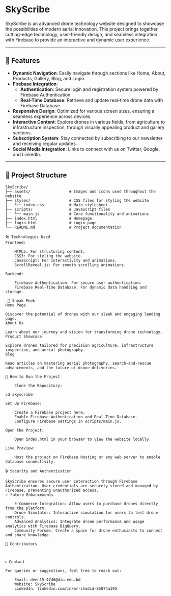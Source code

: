 # SkyScribe

SkyScribe is an advanced drone technology website designed to showcase the possibilities of modern aerial innovation. This project brings together cutting-edge technology, user-friendly design, and seamless integration with Firebase to provide an interactive and dynamic user experience.

---

## 🚀 Features

- **Dynamic Navigation**: Easily navigate through sections like Home, About, Products, Gallery, Blog, and Login.
- **Firebase Integration**:
  - **Authentication**: Secure login and registration system powered by Firebase Authentication.
  - **Real-Time Database**: Retrieve and update real-time drone data with Firebase Database.
- **Responsive Design**: Optimized for various screen sizes, ensuring a seamless experience across devices.
- **Interactive Content**: Explore drones in various fields, from agriculture to infrastructure inspection, through visually appealing product and gallery sections.
- **Subscription System**: Stay connected by subscribing to our newsletter and receiving regular updates.
- **Social Media Integration**: Links to connect with us on Twitter, Google, and LinkedIn.

---

## 📂 Project Structure

```plaintext
SkyScribe/
├── assets/                 # Images and icons used throughout the website
├── styles/                 # CSS files for styling the website
│   └── index.css           # Main stylesheet
├── scripts/                # JavaScript files
│   └── main.js             # Core functionality and animations
├── index.html              # Homepage
├── login.html              # Login page
└── README.md               # Project documentation

🛠️ Technologies Used
Frontend:

    HTML5: For structuring content.
    CSS3: For styling the website.
    JavaScript: For interactivity and animations.
    ScrollReveal.js: For smooth scrolling animations.

Backend:

    Firebase Authentication: For secure user authentication.
    Firebase Real-Time Database: For dynamic data handling and storage.

 📸 Sneak Peek
Home Page

Discover the potential of drones with our sleek and engaging landing page.
About Us

Learn about our journey and vision for transforming drone technology.
Product Showcase

Explore drones tailored for precision agriculture, infrastructure inspection, and aerial photography.
Blog

Read articles on mastering aerial photography, search-and-rescue advancements, and the future of drone deliveries.

🔧 How to Run the Project

    Clone the Repository:

cd skyscribe

Set Up Firebase:

    Create a Firebase project here.
    Enable Firebase Authentication and Real-Time Database.
    Configure Firebase settings in scripts/main.js.

Open the Project:

    Open index.html in your browser to view the website locally.

Live Preview:

    Host the project on Firebase Hosting or any web server to enable database connectivity.

🔒 Security and Authentication

SkyScribe ensures secure user interaction through Firebase Authentication. User credentials are securely stored and managed by Firebase, preventing unauthorized access.
💡 Future Enhancements

    E-Commerce Integration: Allow users to purchase drones directly from the platform.
    Drone Simulator: Interactive simulation for users to test drone controls.
    Advanced Analytics: Integrate drone performance and usage analytics with Firebase BigQuery.
    Community Forums: Create a space for drone enthusiasts to connect and share knowledge.

👥 Contributors



📞 Contact

For queries or suggestions, feel free to reach out:

    Email: deen15-4746@diu.edu.bd
    Website: SkyScribe
    LinkedIn: linkedin.com/in/mr-shadid-85874a195